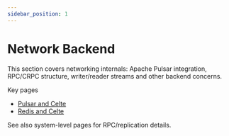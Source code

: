 ```yaml
---
sidebar_position: 1
---
```


# Network Backend

This section covers networking internals: Apache Pulsar integration, RPC/CRPC structure, writer/reader streams and other backend concerns.

Key pages

- [Pulsar and Celte](../../06-Devops/pulsar-and-celte.md)
- [Redis and Celte](../../06-Devops/redis-and-celte.md)

See also system-level pages for RPC/replication details.
